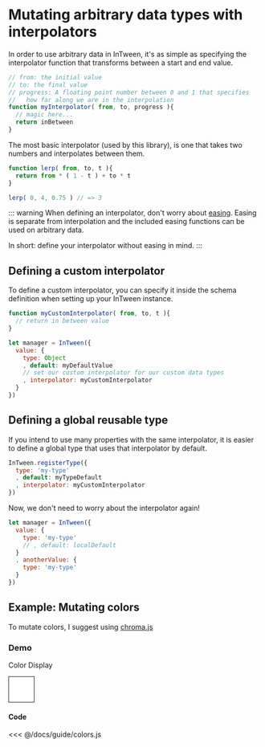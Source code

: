 # Mutating arbitrary data types with interpolators

In order to use arbitrary data in InTween, it's as simple
as specifying the interpolator function that transforms between
a start and end value.

```js
// from: the initial value
// to: the final value
// progress: A floating point number between 0 and 1 that specifies
//   how far along we are in the interpolation
function myInterpolator( from, to, progress ){
  // magic here...
  return inBetween
}
```

The most basic interpolator (used by this library), is one that takes
two numbers and interpolates between them.

```js
function lerp( from, to, t ){
  return from * ( 1 - t ) + to * t
}

lerp( 0, 4, 0.75 ) // => 3
```

::: warning
When defining an interpolator, don't worry about [easing](https://stackoverflow.com/questions/8316882/what-is-an-easing-function). Easing is separate from interpolation and the
included easing functions can be used on arbitrary data.

In short: define your interpolator without easing in mind.
:::

## Defining a custom interpolator

To define a custom interpolator, you can specify it inside the schema definition
when setting up your InTween instance.

```js
function myCustomInterpolator( from, to, t ){
  // return in between value
}

let manager = InTween({
  value: {
    type: Object
    , default: myDefaultValue
    // set our custom interpolator for our custom data types
    , interpolator: myCustomInterpolator
  }
})
```

## Defining a global reusable type

If you intend to use many properties with the same interpolator, it
is easier to define a global type that uses that interpolator by default.

```js
InTween.registerType({
  type: 'my-type'
  , default: myTypeDefault
  , interpolator: myCustomInterpolator
})
```

Now, we don't need to worry about the interpolator again!

```js
let manager = InTween({
  value: {
    type: 'my-type'
    // , default: localDefault
  }
  , anotherValue: {
    type: 'my-type'
  }
})
```

## Example: Mutating colors

To mutate colors, I suggest using [chroma.js][chroma]

### Demo

<label>Color Display</label>
<div id="box"></div>

<div id="player-wrap"></div>

<style>
#box {
  width: 50px;
  height: 50px;
  background: white;
  border: 1px solid #222;
}
</style>

<ClientOnly>
  <demo/>
</ClientOnly>

<script>
export default {
  name: 'demo',
  beforeMount(){
    import('./colors.js')
  }
}
</script>

#### Code

<<< @/docs/guide/colors.js


[chroma]: https://gka.github.io/chroma.js/
